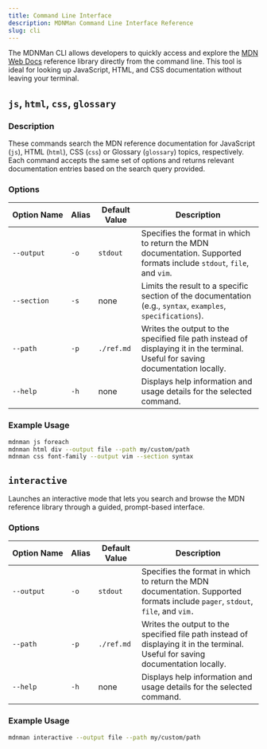```yaml
---
title: Command Line Interface
description: MDNMan Command Line Interface Reference
slug: cli
---
```


The MDNMan CLI allows developers to quickly access and explore the [MDN Web Docs](https://developer.mozilla.org/en-US/) reference library directly from the command line. This tool is ideal for looking up JavaScript, HTML, and CSS documentation without leaving your terminal.

## `js`, `html`, `css`, `glossary`

### Description

These commands search the MDN reference documentation for JavaScript (`js`), HTML (`html`), CSS (`css`) or Glossary (`glossary`) topics, respectively. Each command accepts the same set of options and returns relevant documentation entries based on the search query provided.

### Options

| Option&nbsp;Name | Alias | Default Value | Description                                                                                                                     |
| ---------------- | ----- | ------------- | ------------------------------------------------------------------------------------------------------------------------------- |
| `--output`       | `-o`  | `stdout`      | Specifies the format in which to return the MDN documentation. Supported formats include `stdout`, `file`, and `vim`.           |
| `--section`      | `-s`  | none          | Limits the result to a specific section of the documentation (e.g., `syntax`, `examples`, `specifications`).                    |
| `--path`         | `-p`  | `./ref.md`    | Writes the output to the specified file path instead of displaying it in the terminal. Useful for saving documentation locally. |
| `--help`         | `-h`  | none          | Displays help information and usage details for the selected command.                                                           |

### Example Usage

```sh
mdnman js foreach
mdnman html div --output file --path my/custom/path
mdnman css font-family --output vim --section syntax
```

## `interactive`

Launches an interactive mode that lets you search and browse the MDN reference library through a guided, prompt-based interface.

### Options

| Option&nbsp;Name | Alias | Default Value | Description                                                                                                                     |
| ---------------- | ----- | ------------- | ------------------------------------------------------------------------------------------------------------------------------- |
| `--output`       | `-o`  | `stdout`      | Specifies the format in which to return the MDN documentation. Supported formats include `pager`, `stdout`, `file`, and `vim.`  |
| `--path`         | `-p`  | `./ref.md`    | Writes the output to the specified file path instead of displaying it in the terminal. Useful for saving documentation locally. |
| `--help`         | `-h`  | none          | Displays help information and usage details for the selected command.                                                           |

### Example Usage

```sh
mdnman interactive --output file --path my/custom/path
```
